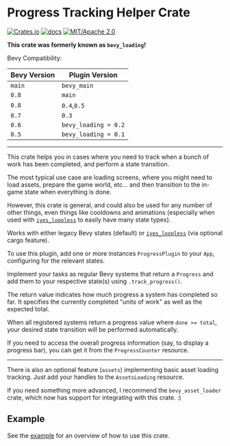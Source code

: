 # Progress Tracking Helper Crate

[![Crates.io](https://img.shields.io/crates/v/iyes_progress)](https://crates.io/crates/iyes_progress)
[![docs](https://docs.rs/iyes_progress/badge.svg)](https://docs.rs/iyes_progress/)
[![MIT/Apache 2.0](https://img.shields.io/badge/license-MIT%2FApache-blue.svg)](./LICENSE)

**This crate was formerly known as `bevy_loading`!**

Bevy Compatibility:

| Bevy Version | Plugin Version       |
|--------------|----------------------|
| `main`       | `bevy_main`          |
| `0.8`        | `main`               |
| `0.8`        | `0.4`,`0.5`          |
| `0.7`        | `0.3`                |
| `0.6`        | `bevy_loading = 0.2` |
| `0.5`        | `bevy_loading = 0.1` |

---
This crate helps you in cases where you need to track when a bunch of
work has been completed, and perform a state transition.

The most typical use case are loading screens, where you might need to
load assets, prepare the game world, etc… and then transition to the
in-game state when everything is done.

However, this crate is general, and could also be used for any number of
other things, even things like cooldowns and animations (especially when
used with [`iyes_loopless`] to easily have many state types).

Works with either legacy Bevy states (default) or [`iyes_loopless`] (via
optional cargo feature).

To use this plugin, add one or more instances `ProgressPlugin` to your
`App`, configuring for the relevant states.

Implement your tasks as regular Bevy systems that return a `Progress`
and add them to your respective state(s) using `.track_progress()`.

The return value indicates how much progress a system has completed so
far. It specifies the currently completed "units of work" as well as
the expected total.

When all registered systems return a progress value where `done >= total`,
your desired state transition will be performed automatically.

If you need to access the overall progress information (say, to display a
progress bar), you can get it from the `ProgressCounter` resource.

---

There is also an optional feature (`assets`) implementing basic asset
loading tracking. Just add your handles to the `AssetsLoading` resource.

If you need something more advanced, I recommend the `bevy_asset_loader`
crate, which now has support for integrating with this crate. :)

## Example

See the [example](./examples/full.rs) for an overview of how to use this crate.

[`iyes_loopless`]: https://github.com/IyesGames/iyes_loopless
